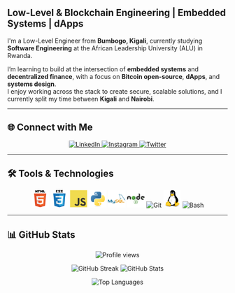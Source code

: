 ## **Low-Level & Blockchain Engineering | Embedded Systems | dApps**

I'm a Low-Level Engineer from **Bumbogo, Kigali**, currently studying **Software Engineering** at the African Leadership University (ALU) in Rwanda.  

I’m learning to build at the intersection of **embedded systems** and **decentralized finance**, with a focus on **Bitcoin open-source**, **dApps**, and **systems design**.  
I enjoy working across the stack to create secure, scalable solutions, and I currently split my time between **Kigali** and **Nairobi**.  

---

## 🌐 Connect with Me
<p align="center">
  <a href="https://www.linkedin.com/in/maxwelokoth/" target="_blank">
    <img src="https://img.shields.io/badge/-LinkedIn-blue?style=flat-square&logo=linkedin&logoColor=white" alt="LinkedIn"/>
  </a>
  <a href="https://instagram.com/maxomina" target="_blank">
    <img src="https://img.shields.io/badge/-Instagram-E1306C?style=flat-square&logo=instagram&logoColor=white" alt="Instagram"/>
  </a>
  <a href="https://twitter.com/maxomina" target="_blank">
    <img src="https://img.shields.io/badge/-Twitter-1DA1F2?style=flat-square&logo=twitter&logoColor=white" alt="Twitter"/>
  </a>
</p>

---

## 🛠️ Tools & Technologies
<p align="center">
  <img src="https://raw.githubusercontent.com/devicons/devicon/master/icons/html5/html5-original-wordmark.svg" alt="HTML5" width="40" height="40"/> 
  <img src="https://raw.githubusercontent.com/devicons/devicon/master/icons/css3/css3-original-wordmark.svg" alt="CSS3" width="40" height="40"/> 
  <img src="https://raw.githubusercontent.com/devicons/devicon/master/icons/javascript/javascript-original.svg" alt="JavaScript" width="40" height="40"/> 
  <img src="https://raw.githubusercontent.com/devicons/devicon/master/icons/python/python-original.svg" alt="Python" width="40" height="40"/> 
  <img src="https://raw.githubusercontent.com/devicons/devicon/master/icons/mysql/mysql-original-wordmark.svg" alt="MySQL" width="40" height="40"/> 
  <img src="https://raw.githubusercontent.com/devicons/devicon/master/icons/nodejs/nodejs-original-wordmark.svg" alt="Node.js" width="40" height="40"/> 
  <img src="https://www.vectorlogo.zone/logos/git-scm/git-scm-icon.svg" alt="Git" width="40" height="40"/> 
  <img src="https://raw.githubusercontent.com/devicons/devicon/master/icons/linux/linux-original.svg" alt="Linux" width="40" height="40"/> 
  <img src="https://www.vectorlogo.zone/logos/gnu_bash/gnu_bash-icon.svg" alt="Bash" width="40" height="40"/> 
</p>

---

## 📊 GitHub Stats
<p align="center">
  <img src="https://komarev.com/ghpvc/?username=Maaxboon&color=blue" alt="Profile views" />
</p>

<p align="center">
  <img src="https://streak-stats.demolab.com?user=Maaxboon&theme=radical&hide_border=true&card_width=350" width="350" alt="GitHub Streak"/>
  <img src="https://github-readme-stats.vercel.app/api?username=Maaxboon&show_icons=true&theme=radical&hide_border=true&card_width=350" width="350" alt="GitHub Stats"/>
</p>

<p align="center">
  <img src="https://github-readme-stats.vercel.app/api/top-langs/?username=Maaxboon&layout=compact&theme=radical&hide_border=true&card_width=350" width="350" alt="Top Languages"/>
</p>
